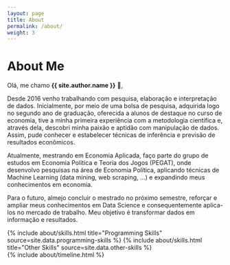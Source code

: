 ```yaml
---
layout: page
title: About
permalink: /about/
weight: 3
---
```


# **About Me**

Olá, me chamo **{{ site.author.name }}** :wave:,<br>
<p>Desde 2016 venho trabalhando com pesquisa, elaboração e interpretação de dados. Inicialmente, por meio de uma bolsa de pesquisa, adquirida logo no segundo ano de graduação, oferecida a alunos de destaque no curso de economia, tive a minha primeira experiência com a metodologia cientifica e, através dela, descobri minha paixão e aptidão com manipulação de dados. Assim, pude conhecer e estabelecer técnicas de inferência e previsão de resultados econômicos.
<p>Atualmente, mestrando em Economia Aplicada, faço parte do grupo de estudos em Economia Política e Teoria dos Jogos (PEGAT), onde desenvolvo pesquisas na área de Economia Política, aplicando técnicas de Machine Learning (data mining, web scraping, ...) e expandindo meus conhecimentos em economia.
<p>Para o futuro, almejo concluir o mestrado no próximo semestre, reforçar e ampliar meus conhecimentos em Data Science e consequentemente aplica-los no mercado de trabalho. Meu objetivo é transformar dados em informação e resultados.


<div class="row">
{% include about/skills.html title="Programming Skills" source=site.data.programming-skills %}
{% include about/skills.html title="Other Skills" source=site.data.other-skills %}
</div>

<div class="row">
{% include about/timeline.html %}
</div>
